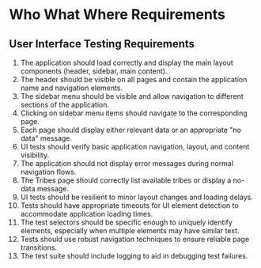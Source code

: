 # Who What Where Requirements

## User Interface Testing Requirements

1. The application should load correctly and display the main layout components (header, sidebar, main content).
2. The header should be visible on all pages and contain the application name and navigation elements.
3. The sidebar menu should be visible and allow navigation to different sections of the application.
4. Clicking on sidebar menu items should navigate to the corresponding page.
5. Each page should display either relevant data or an appropriate "no data" message.
6. UI tests should verify basic application navigation, layout, and content visibility.
7. The application should not display error messages during normal navigation flows.
8. The Tribes page should correctly list available tribes or display a no-data message.
9. UI tests should be resilient to minor layout changes and loading delays.
11. Tests should have appropriate timeouts for UI element detection to accommodate application loading times.
12. The test selectors should be specific enough to uniquely identify elements, especially when multiple elements may have similar text.
13. Tests should use robust navigation techniques to ensure reliable page transitions.
14. The test suite should include logging to aid in debugging test failures.
